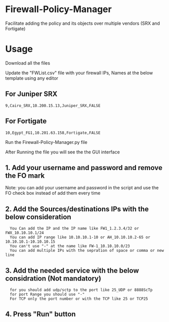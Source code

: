 # Firewall-Policy-Manager
Facilitate adding the policy and its objects over multiple vendors (SRX and Fortigate) 


# Usage
 
 Download all the files
 
Update the "FWList.csv" file with your firewall IPs, Names at the below template using any editor
 
## For Juniper SRX
 
    9,Cairo_SRX,10.200.15.13,Juniper_SRX,FALSE
 
## For Fortigate
 
    10,Egypt_FG1,10.201.63.158,Fortigate,FALSE


Run the Firewall-Policy-Manager.py file


 After Running the file you will see the the GUI interface

   ## 1. Add your username and password and remove the FO mark
   Note: you can add your username and password in the script and use the FO check box instead of add them every time
  
   ## 2. Add the Sources/destinations IPs with the below consideration
   
      You Can add the IP and the IP name like FW1_1.2.3.4/32 or FWX_10.10.10.1/24
      You can add IP range like 10.10.10.1-10 or AH_10.10.10.2-65 or 10.10.10.1-10.10.10.15
      You can't use "-" at the name like FW-1_10.10.10.0/23
      You can add multiple IPs with the sepration of space or comma or new line
     
   ## 3. Add the needed service with the below considration (Not mandatory)
     
      for you should add udp/sctp to the port like 25_UDP or 8888ScTp
      for port Range you should use "-"
      For TCP only the port number or with the TCP like 25 or TCP25

   ## 4. Press "Run" button
